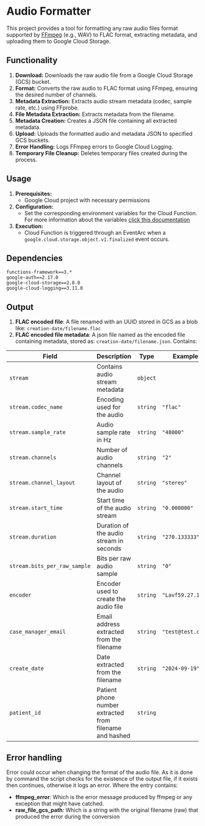# Audio Formatter

This project provides a tool for formatting any raw audio files format supported by [FFmpeg](https://www.ffmpeg.org/ffmpeg.html) (e.g., WAV) to FLAC format, extracting metadata, and uploading them to Google Cloud Storage.

## Functionality

1. **Download:** Downloads the raw audio file from a Google Cloud Storage (GCS) bucket.
2. **Format:** Converts the raw audio to FLAC format using FFmpeg, ensuring the desired number of channels.
3. **Metadata Extraction:** Extracts audio stream metadata (codec, sample rate, etc.) using FFprobe.
4. **File Metadata Extraction:** Extracts metadata from the filename.
5. **Metadata Creation:** Creates a JSON file containing all extracted metadata.
6. **Upload:** Uploads the formatted audio and metadata JSON to specified GCS buckets.
7. **Error Handling:** Logs FFmpeg errors to Google Cloud Logging.
8. **Temporary File Cleanup:** Deletes temporary files created during the process.

## Usage

1. **Prerequisites:**
    - Google Cloud project with necessary permissions
2. **Configuration:**
    - Set the corresponding environment variables for the Cloud Function. For more information about the variables [click this documentation](../README.md)
3. **Execution:**
    - Cloud Function is triggered through an EventArc when a `google.cloud.storage.object.v1.finalized` event occurs.

## Dependencies
```
functions-framework==3.*
google-auth==2.17.0
google-cloud-storage==2.8.0
google-cloud-logging==3.11.0
```

## Output

1. **FLAC encoded file**: A file renamed with an UUID stored in GCS as a blob like: `creation-date/filename.flac`
2. **FLAC encoded file metadata**: A json file named as the encoded file containing metadata, stored as: `creation-date/filename.json`. Contains:

| Field | Description | Type | Example |
|---|---|---|---|
| `stream` | Contains audio stream metadata | `object` |  |
| `stream.codec_name` | Encoding used for the audio | `string` | `"flac"` |
| `stream.sample_rate` | Audio sample rate in Hz | `string` | `"48000"` |
| `stream.channels` | Number of audio channels | `string` | `"2"` |
| `stream.channel_layout` | Channel layout of the audio | `string` | `"stereo"` |
| `stream.start_time` | Start time of the audio stream | `string` | `"0.000000"` |
| `stream.duration` | Duration of the audio stream in seconds | `string` | `"270.133333"` |
| `stream.bits_per_raw_sample` | Bits per raw audio sample | `string` | `"0"` |
| `encoder` | Encoder used to create the audio file | `string` | `"Lavf59.27.100"` |
| `case_manager_email` | Email address extracted from the filename | `string` | `"test@test.com"` |
| `create_date` | Date extracted from the filename | `string` | `"2024-09-19"` |
| `patient_id` | Patient phone number extracted from filename and hashed | `string` ||

## Error handling
Error could occur when changing the format of the audio file. As it is done by command the script checks for the existence of the output file, if it exists then continues, otherwise it logs an error. Where the entry contains:
- **ffmpeg_error**: Which is the error message produced by ffmpeg or any exception that might have catched. 
- **raw_file_gcs_path**: Which is a string with the original filename (raw) that produced the error during the conversion
